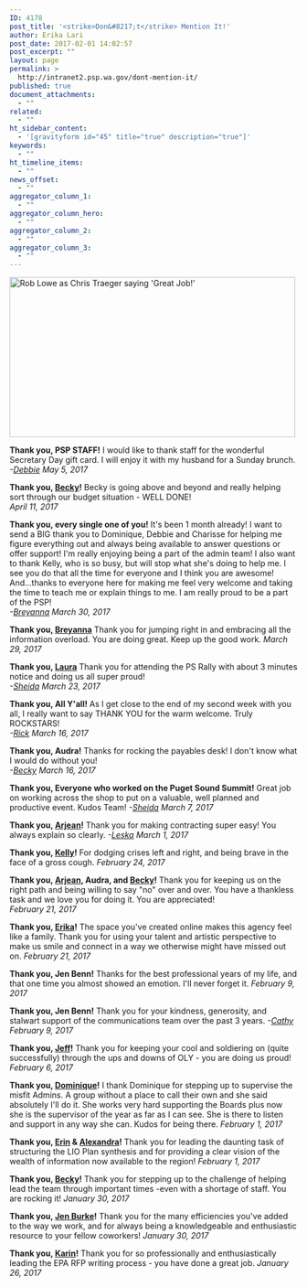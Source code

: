 ```yaml
---
ID: 4178
post_title: '<strike>Don&#8217;t</strike> Mention It!'
author: Erika Lari
post_date: 2017-02-01 14:02:57
post_excerpt: ""
layout: page
permalink: >
  http://intranet2.psp.wa.gov/dont-mention-it/
published: true
document_attachments:
  - ""
related:
  - ""
ht_sidebar_content:
  - '[gravityform id="45" title="true" description="true"]'
keywords:
  - ""
ht_timeline_items:
  - ""
news_offset:
  - ""
aggregator_column_1:
  - ""
aggregator_column_hero:
  - ""
aggregator_column_2:
  - ""
aggregator_column_3:
  - ""
---
```

<img tabindex="-1" id="longdesc-return-4136" longdesc="http://intranet2.psp.wa.gov?longdesc=4136&#038;referrer=4178" src="http://intranet2.psp.wa.gov/wp-content/uploads/2017/01/p8kKA.gif" alt="Rob Lowe as Chris Traeger saying &#039;Great Job!&#039;" width="500" height="280" class="aligncenter size-full wp-image-4136" />

<strong>Thank you, PSP STAFF!</strong>
I would like to thank staff for the wonderful Secretary Day gift card. I will enjoy it with my husband for a Sunday brunch. 
<em>-<a href="http://intranet2.psp.wa.gov/staff/debbielewandowsky/">Debbie</a></em>
<em>May 5, 2017</em>

<strong>Thank you, <a href="http://intranet2.psp.wa.gov/staff/beckydeboer/">Becky</a>!</strong>
Becky is going above and beyond and really helping sort through our budget situation - WELL DONE!  
<em>April 11, 2017</em>

<strong>Thank you, every single one of you!</strong>
It's been 1 month already! I want to send a BIG thank you to Dominique, Debbie and Charisse for helping me figure everything out and always being available to answer questions or offer support! I'm really enjoying being a part of the admin team! I also want to thank Kelly, who is so busy, but will stop what she's doing to help me. I see you do that all the time for everyone and I think you are awesome! And...thanks to everyone here for making me feel very welcome and taking the time to teach me or explain things to me. I am really proud to be a part of the PSP!  
<em>-<a href="http://intranet2.psp.wa.gov/staff/breyannademarco/">Breyanna</a></em>
<em>March 30, 2017</em>

<strong>Thank you, <a href="http://intranet2.psp.wa.gov/staff/breyannademarco/">Breyanna</a></strong>
Thank you for jumping right in and embracing all the information overload. You are doing great. Keep up the good work.
<em>March 29, 2017</em>  

<strong>Thank you, <a href="http://intranet2.psp.wa.gov/staff/laurablackmore/">Laura</a></strong>
Thank you for attending the PS Rally with about 3 minutes notice and doing us all super proud!  
<em>-<a href="http://intranet2.psp.wa.gov/staff/sheidasahandy/">Sheida</a></em>
<em>March 23, 2017</em>

<strong>Thank you, All Y'all!</strong>
As I get close to the end of my second week with you all, I really want to say THANK YOU for the warm welcome. Truly ROCKSTARS!  
<em>-<a href="http://intranet2.psp.wa.gov/staff/rickberman/">Rick</a></em>
<em>March 16, 2017</em>

<strong>Thank you, Audra!</strong>
Thanks for rocking the payables desk! I don't know what I would do without you!  
<em>-<a href="http://intranet2.psp.wa.gov/staff/beckydeboer/">Becky</a></em>
<em>March 16, 2017</em>

<strong>Thank you, Everyone who worked on the Puget Sound Summit!</strong>
Great job on working across the shop to put on a valuable, well planned and productive event. Kudos Team!
<em>-<a href="http://intranet2.psp.wa.gov/staff/sheidasahandy/">Sheida</a></em>
<em>March 7, 2017</em>

<strong>Thank you, <a href="http://intranet2.psp.wa.gov/staff/arjeantravis/">Arjean</a>!</strong>
Thank you for making contracting super easy! You always explain so clearly.
<em>-<a href="http://intranet2.psp.wa.gov/staff/leskafore/">Leska</a></em>
<em>March 1, 2017</em>

<strong>Thank you, <a href="http://intranet2.psp.wa.gov/staff/kellyadams/">Kelly</a>!</strong>
For dodging crises left and right, and being brave in the face of a gross cough.
<em>February 24, 2017</em>

<strong>Thank you, <a href="http://intranet2.psp.wa.gov/staff/arjeantravis/">Arjean</a>, Audra, and <a href="http://intranet2.psp.wa.gov/staff/beckydeboer/">Becky</a>!</strong>
Thank you for keeping us on the right path and being willing to say "no" over and over. You have a thankless task and we love you for doing it. You are appreciated!  
<em>February 21, 2017</em>

<strong>Thank you, <a href="http://intranet2.psp.wa.gov/staff/erikalari/">Erika</a>!</strong>
The space you've created online makes this agency feel like a family. Thank you for using your talent and artistic perspective to make us smile and connect in a way we otherwise might have missed out on.
<em>February 21, 2017</em>

<strong>Thank you, Jen Benn!</strong>
Thanks for the best professional years of my life, and that one time you almost showed an emotion. I'll never forget it.
<em>February 9, 2017</em>

<strong>Thank you, Jen Benn!</strong>
Thank you for your kindness, generosity, and stalwart support of the communications team over the past 3 years.
<em>-<a href="http://intranet2.psp.wa.gov/staff/cathycochrane/">Cathy</a></em>
<em>February 9, 2017</em>

<strong>Thank you, <a href="http://intranet2.psp.wa.gov/staff/jeffparsons/">Jeff</a>!</strong>
Thank you for keeping your cool and soldiering on (quite successfully) through the ups and downs of OLY - you are doing us proud!
<em>February 6, 2017</em>

<strong>Thank you, <a href="http://intranet2.psp.wa.gov/staff/dominiquehampton/">Dominique</a>!</strong>
I thank Dominique for stepping up to supervise the misfit Admins. A group without a place to call their own and she said absolutely I'll do it. She works very hard supporting the Boards plus now she is the supervisor of the year as far as I can see. She is there to listen and support in any way she can. Kudos for being there.
<em>February 1, 2017</em>

<strong>Thank you, <a href="http://intranet2.psp.wa.gov/staff/erinryan-penuela/">Erin</a> & <a href="http://intranet2.psp.wa.gov/staff/alexandradoty/">Alexandra</a>!</strong>
Thank you for leading the daunting task of structuring the LIO Plan synthesis and for providing a clear vision of the wealth of information now available to the region!
<em>February 1, 2017</em>

<strong>Thank you, <a href="http://intranet2.psp.wa.gov/staff/beckydeboer/">Becky</a>!</strong>
Thank you for stepping up to the challenge of helping lead the team through important times -even with a shortage of staff. You are rocking it!
<em>January 30, 2017</em>

<strong>Thank you, <a href="http://intranet2.psp.wa.gov/staff/jenburke/">Jen Burke</a>!</strong>
Thank you for the many efficiencies you've added to the way we work, and for always being a knowledgeable and enthusiastic resource to your fellow coworkers!
<em>January 30, 2017</em>

<strong>Thank you, <a href="http://intranet2.psp.wa.gov/staff/karinberkholtz/">Karin</a>!</strong>
Thank you for so professionally and enthusiastically leading the EPA RFP writing process - you have done a great job.
<em>January 26, 2017</em>